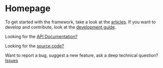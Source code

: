 # Homepage

To get started with the framework, take a look at the [articles](/Paracord/articles/intro.html). If you want to develop and contribute, look at the [development guide](/Paracord/development/intro.html).

Looking for the [API Documentation?](/Paracord/api/index.html)

Looking for the [source code?](https://github.com/maxnatamo/paracord)

Want to report a bug, suggest a new feature, ask a deep technical question? [Issues](https://github.com/maxnatamo/paracord/issues)